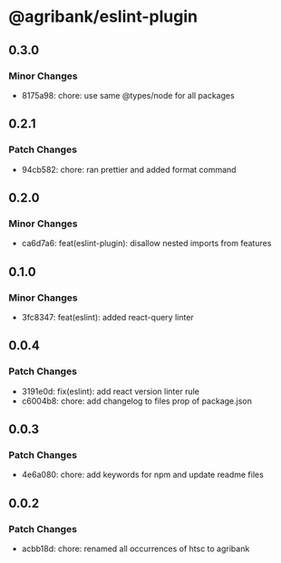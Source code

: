 # @agribank/eslint-plugin

## 0.3.0

### Minor Changes

- 8175a98: chore: use same @types/node for all packages

## 0.2.1

### Patch Changes

- 94cb582: chore: ran prettier and added format command

## 0.2.0

### Minor Changes

- ca6d7a6: feat(eslint-plugin): disallow nested imports from features

## 0.1.0

### Minor Changes

- 3fc8347: feat(eslint): added react-query linter

## 0.0.4

### Patch Changes

- 3191e0d: fix(eslint): add react version linter rule
- c6004b8: chore: add changelog to files prop of package.json

## 0.0.3

### Patch Changes

- 4e6a080: chore: add keywords for npm and update readme files

## 0.0.2

### Patch Changes

- acbb18d: chore: renamed all occurrences of htsc to agribank
